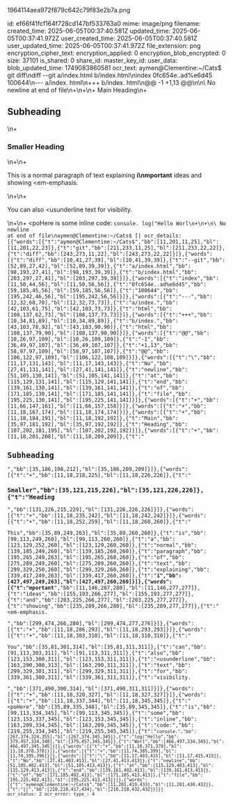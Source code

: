 1964114aea972f879c642c79f83e2b7a.png

id: ef66f41fcf164f728cd147bf533763a0
mime: image/png
filename: 
created_time: 2025-06-05T00:37:40.581Z
updated_time: 2025-06-05T00:37:41.972Z
user_created_time: 2025-06-05T00:37:40.581Z
user_updated_time: 2025-06-05T00:37:41.972Z
file_extension: png
encryption_cipher_text: 
encryption_applied: 0
encryption_blob_encrypted: 0
size: 37101
is_shared: 0
share_id: 
master_key_id: 
user_data: 
blob_updated_time: 1749083860581
ocr_text: aymen@Clementine:~/Cats$ git diff\ndiff --git a/index.html b/index.html\nindex 0fc654e..ad%e6d45 100644\n--- a/index. html\n+++ b/index. html\n@@ -1 +1,13 @@\n\n\ No newline at end of file\n+<body>\n+\n+ <hl>Main Heading</hl>\n+ <h2>Subheading</h2>\n+ <h3>Smaller Heading</h3>\n+\n+ <p>This is a normal paragraph of text explaining <strong>i\nmportant</strong> ideas and showing <em-emphasis</em>.</p>\n+\n+ <p>You can also <usunderline</u> text for visibility.</p>\n+\n+ <poHere is some inline code: <code>console. log("Hello Worl\n+\n+</body>\n\ No newline at end of file\naymen@Clementine:~/Cats$ [|
ocr_details: [{"words":[{"t":"aymen@Clementine:~/Cats$","bb":[11,201,11,25],"bl":[11,201,22,23]},{"t":"git","bb":[211,233,11,25],"bl":[211,233,22,22]},{"t":"diff","bb":[243,273,11,22],"bl":[243,273,22,22]}]},{"words":[{"t":"diff","bb":[10,41,27,39],"bl":[10,41,39,39]},{"t":"--git","bb":[52,89,27,42],"bl":[52,89,39,39]},{"t":"a/index.html","bb":[98,193,27,41],"bl":[98,193,39,39]},{"t":"b/index.html","bb":[203,297,27,41],"bl":[203,297,39,39]}]},{"words":[{"t":"index","bb":[11,50,44,56],"bl":[11,50,56,56]},{"t":"0fc654e..ad%e6d45","bb":[59,185,45,56],"bl":[59,185,56,56]},{"t":"100644","bb":[195,242,46,56],"bl":[195,242,56,56]}]},{"words":[{"t":"---","bb":[12,32,68,70],"bl":[12,32,73,73]},{"t":"a/index.","bb":[42,103,61,75],"bl":[42,103,73,73]},{"t":"html","bb":[108,137,62,73],"bl":[108,137,73,73]}]},{"words":[{"t":"+++","bb":[10,34,81,89],"bl":[10,34,89,89]},{"t":"b/index.","bb":[43,103,78,92],"bl":[43,103,90,90]},{"t":"html","bb":[108,137,79,90],"bl":[108,137,90,90]}]},{"words":[{"t":"@@","bb":[10,26,97,109],"bl":[10,26,109,109]},{"t":"-1","bb":[36,49,97,107],"bl":[36,49,107,107]},{"t":"+1,13","bb":[58,97,97,109],"bl":[58,97,107,107]},{"t":"@@","bb":[106,122,97,109],"bl":[106,122,108,109]}]},{"words":[{"t":"\\","bb":[11,17,131,143],"bl":[11,17,143,143]},{"t":"No","bb":[27,41,131,141],"bl":[27,41,141,141]},{"t":"newline","bb":[51,105,130,141],"bl":[51,105,141,141]},{"t":"at","bb":[115,129,131,141],"bl":[115,129,141,141]},{"t":"end","bb":[139,161,130,141],"bl":[139,161,141,141]},{"t":"of","bb":[171,185,130,141],"bl":[171,185,141,141]},{"t":"file","bb":[195,225,130,141],"bl":[195,225,141,141]}]},{"words":[{"t":"+<body>","bb":[11,66,147,161],"bl":[11,66,157,158]}]},{"words":[{"t":"+","bb":[11,18,167,174],"bl":[11,18,174,174]}]},{"words":[{"t":"+","bb":[11,18,184,191],"bl":[11,18,192,192]},{"t":"<hl>Main","bb":[35,97,181,192],"bl":[35,97,192,192]},{"t":"Heading</hl>","bb":[107,202,181,195],"bl":[107,202,192,192]}]},{"words":[{"t":"+","bb":[11,18,201,208],"bl":[11,18,209,209]},{"t":"<h2>Subheading</h2>","bb":[35,186,198,212],"bl":[35,186,209,209]}]},{"words":[{"t":"+","bb":[11,18,218,225],"bl":[11,18,226,226]},{"t":"<h3>Smaller","bb":[35,121,215,226],"bl":[35,121,226,226]},{"t":"Heading</h3>","bb":[131,226,215,229],"bl":[131,226,226,226]}]},{"words":[{"t":"+","bb":[11,18,235,242],"bl":[11,18,242,242]}]},{"words":[{"t":"+","bb":[11,18,252,259],"bl":[11,18,260,260]},{"t":"<p>This","bb":[35,89,249,263],"bl":[35,89,260,260]},{"t":"is","bb":[99,113,249,260],"bl":[99,113,260,260]},{"t":"a","bb":[123,129,252,260],"bl":[123,129,260,260]},{"t":"normal","bb":[139,185,249,260],"bl":[139,185,260,260]},{"t":"paragraph","bb":[195,265,249,263],"bl":[195,265,260,260]},{"t":"of","bb":[275,289,249,260],"bl":[275,289,260,260]},{"t":"text","bb":[299,329,250,260],"bl":[299,329,260,260]},{"t":"explaining","bb":[339,417,249,263],"bl":[339,417,260,260]},{"t":"<strong>i","bb":[427,497,249,263],"bl":[427,497,260,260]}]},{"words":[{"t":"mportant</strong>","bb":[11,146,267,280],"bl":[11,146,277,277]},{"t":"ideas","bb":[155,193,266,277],"bl":[155,193,277,277]},{"t":"and","bb":[203,225,266,277],"bl":[203,225,277,277]},{"t":"showing","bb":[235,289,266,280],"bl":[235,289,277,277]},{"t":"<em-emphasis</em>.</p>","bb":[299,474,266,280],"bl":[299,474,277,276]}]},{"words":[{"t":"+","bb":[11,18,286,293],"bl":[11,18,293,293]}]},{"words":[{"t":"+","bb":[11,18,303,310],"bl":[11,18,310,310]},{"t":"<p>You","bb":[35,81,301,314],"bl":[35,81,311,311]},{"t":"can","bb":[91,113,303,311],"bl":[91,113,311,311]},{"t":"also","bb":[123,153,300,311],"bl":[123,153,311,311]},{"t":"<usunderline</u>","bb":[163,290,300,313],"bl":[163,290,311,311]},{"t":"text","bb":[299,329,301,311],"bl":[299,329,311,311]},{"t":"for","bb":[339,361,300,311],"bl":[339,361,311,311]},{"t":"visibility.</p>","bb":[371,490,300,314],"bl":[371,490,311,311]}]},{"words":[{"t":"+","bb":[11,18,320,327],"bl":[11,18,327,327]}]},{"words":[{"t":"+","bb":[11,18,337,344],"bl":[11,18,345,345]},{"t":"<poHere","bb":[35,89,335,348],"bl":[35,89,345,345]},{"t":"is","bb":[99,113,334,345],"bl":[99,113,345,345]},{"t":"some","bb":[123,153,337,345],"bl":[123,153,345,345]},{"t":"inline","bb":[163,209,334,345],"bl":[163,209,345,345]},{"t":"code:","bb":[219,255,334,345],"bl":[219,255,345,345]},{"t":"<code>console.","bb":[267,374,324,355],"bl":[267,374,345,345]},{"t":"log(\"Hello","bb":[379,457,334,348],"bl":[379,457,345,345]},{"t":"Worl","bb":[466,497,334,345],"bl":[466,497,345,345]}]},{"words":[{"t":"+","bb":[11,18,371,378],"bl":[11,18,378,378]}]},{"words":[{"t":"+</body>","bb":[11,74,385,399],"bl":[11,74,395,396]}]},{"words":[{"t":"\\","bb":[11,17,403,415],"bl":[11,17,415,415]},{"t":"No","bb":[27,41,403,413],"bl":[27,41,413,413]},{"t":"newline","bb":[51,105,402,413],"bl":[51,105,413,413]},{"t":"at","bb":[115,129,403,413],"bl":[115,129,413,413]},{"t":"end","bb":[139,161,402,413],"bl":[139,161,413,413]},{"t":"of","bb":[171,185,402,413],"bl":[171,185,413,413]},{"t":"file","bb":[195,225,402,413],"bl":[195,225,413,413]}]},{"words":[{"t":"aymen@Clementine:~/Cats$","bb":[11,201,419,433],"bl":[11,201,430,432]},{"t":"[|","bb":[210,218,417,434],"bl":[210,218,432,432]}]}]
ocr_status: 2
ocr_error: 
type_: 4